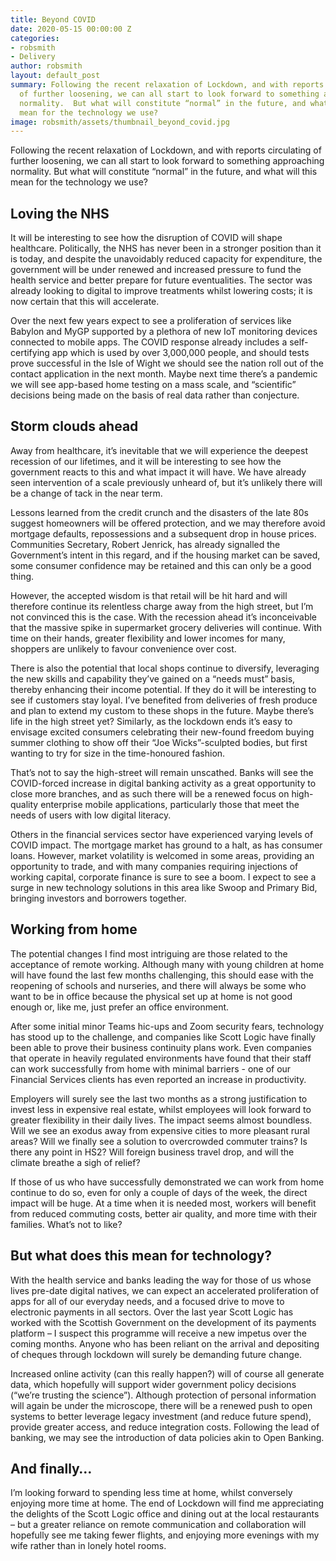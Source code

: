 ```yaml
---
title: Beyond COVID
date: 2020-05-15 00:00:00 Z
categories:
- robsmith
- Delivery
author: robsmith
layout: default_post
summary: Following the recent relaxation of Lockdown, and with reports circulating
  of further loosening, we can all start to look forward to something approaching
  normality.  But what will constitute “normal” in the future, and what will this
  mean for the technology we use?
image: robsmith/assets/thumbnail_beyond_covid.jpg
---
```


Following the recent relaxation of Lockdown, and with reports circulating of further loosening, we can all start to look forward to something approaching normality.  But what will constitute “normal” in the future, and what will this mean for the technology we use?

## Loving the NHS

It will be interesting to see how the disruption of COVID will shape healthcare.  Politically, the NHS has never been in a stronger position than it is today, and despite the unavoidably reduced capacity for expenditure, the government will be under renewed and increased pressure to fund the health service and better prepare for future eventualities.  The sector was already looking to digital to improve treatments whilst lowering costs; it is now certain that this will accelerate. 

Over the next few years expect to see a proliferation of services like Babylon and MyGP supported by a plethora of new IoT monitoring devices connected to mobile apps. The COVID response already includes a self-certifying app which is used by over 3,000,000 people, and should tests prove successful in the Isle of Wight we should see the nation roll out of the contact application in the next month.  Maybe next time there’s a pandemic we will see app-based home testing on a mass scale, and “scientific” decisions being made on the basis of real data rather than conjecture. 

## Storm clouds ahead

Away from healthcare, it’s inevitable that we will experience the deepest recession of our lifetimes, and it will be interesting to see how the government reacts to this and what impact it will have.  We have already seen intervention of a scale previously unheard of, but it’s unlikely there will be a change of tack in the near term.

Lessons learned from the credit crunch and the disasters of the late 80s suggest homeowners will be offered protection, and we may therefore avoid mortgage defaults, repossessions and a subsequent drop in house prices.  Communities Secretary, Robert Jenrick, has already signalled the Government’s intent in this regard, and if the housing market can be saved, some consumer confidence may be retained and this can only be a good thing.

However, the accepted wisdom is that retail will be hit hard and will therefore continue its relentless charge away from the high street, but I’m not convinced this is the case.  With the recession ahead it’s inconceivable that the massive spike in supermarket grocery deliveries will continue.  With time on their hands, greater flexibility and lower incomes for many, shoppers are unlikely to favour convenience over cost. 

There is also the potential that local shops continue to diversify, leveraging the new skills and capability they’ve gained on a “needs must” basis, thereby enhancing their income potential. If they do it will be interesting to see if customers stay loyal. I’ve benefited from deliveries of fresh produce and plan to extend my custom to these shops in the future.  Maybe there’s life in the high street yet?  Similarly, as the lockdown ends it’s easy to envisage excited consumers celebrating their new-found freedom buying summer clothing to show off their “Joe Wicks”-sculpted bodies, but first wanting to try for size in the time-honoured fashion.

That’s not to say the high-street will remain unscathed. Banks will see the COVID-forced increase in digital banking activity as a great opportunity to close more branches, and as such there will be a renewed focus on high-quality enterprise mobile applications, particularly those that meet the needs of users with low digital literacy. 

Others in the financial services sector have experienced varying levels of COVID impact.  The mortgage market has ground to a halt, as has consumer loans.  However, market volatility is welcomed in some areas, providing an opportunity to trade, and with many companies requiring injections of working capital, corporate finance is sure to see a boom.  I expect to see a surge in new technology solutions in this area like Swoop and Primary Bid, bringing investors and borrowers together.

## Working from home

The potential changes I find most intriguing are those related to the acceptance of remote working.  Although many with young children at home will have found the last few months challenging, this should ease with the reopening of schools and nurseries, and there will always be some who want to be in office because the physical set up at home is not good enough or, like me, just prefer an office environment.

After some initial minor Teams hic-ups and Zoom security fears, technology has stood up to the challenge, and companies like Scott Logic have finally been able to prove their business continuity plans work.  Even companies that operate in heavily regulated environments have found that their staff can work successfully from home with minimal barriers - one of our Financial Services clients has even reported an increase in productivity.

Employers will surely see the last two months as a strong justification to invest less in expensive real estate, whilst employees will look forward to greater flexibility in their daily lives.  The impact seems almost boundless. Will we see an exodus away from expensive cities to more pleasant rural areas?  Will we finally see a solution to overcrowded commuter trains? Is there any point in HS2?  Will foreign business travel drop, and will the climate breathe a sigh of relief?

If those of us who have successfully demonstrated we can work from home continue to do so, even for only a couple of days of the week, the direct impact will be huge.  At a time when it is needed most, workers will benefit from reduced commuting costs, better air quality, and more time with their families.  What’s not to like?

## But what does this mean for technology?
 
With the health service and banks leading the way for those of us whose lives pre-date digital natives, we can expect an accelerated proliferation of apps for all of our everyday needs, and a focused drive to move to electronic payments in all sectors.  Over the last year Scott Logic has worked with the Scottish Government on the development of its payments platform – I suspect this programme will receive a new impetus over the coming months.  Anyone who has been reliant on the arrival and depositing of cheques through lockdown will surely be demanding future change.

Increased online activity (can this really happen?) will of course all generate data, which hopefully will support wider government policy decisions (“we’re trusting the science”).  Although protection of personal information will again be under the microscope, there will be a renewed push to open systems to better leverage legacy investment (and reduce future spend), provide greater access, and reduce integration costs.  Following the lead of banking, we may see the introduction of data policies akin to Open Banking.

## And finally…

I’m looking forward to spending less time at home, whilst conversely enjoying more time at home.  The end of Lockdown will find me appreciating the delights of the Scott Logic office and dining out at the local restaurants – but a greater reliance on remote communication and collaboration will hopefully see me taking fewer flights, and enjoying more evenings with my wife rather than in lonely hotel rooms. 


